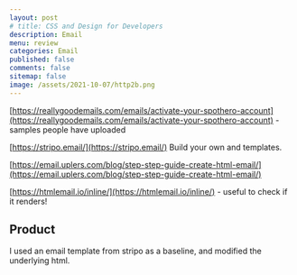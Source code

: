 ```yaml
---
layout: post
# title: CSS and Design for Developers 
description: Email
menu: review
categories: Email 
published: false 
comments: false     
sitemap: false
image: /assets/2021-10-07/http2b.png
---
```


<!-- ## Introduction. -->

<!-- [![alt text](/assets/2021-08-04/local.jpg "local")](/assets/2021-08-04/local.jpg) -->
<!-- [![alt text](/assets/2021-10-07/http2b.png "http2"){:width="200px"}](/assets/2021-10-07/http2b.png) -->

[https://reallygoodemails.com/emails/activate-your-spothero-account](https://reallygoodemails.com/emails/activate-your-spothero-account) - samples people have uploaded

[https://stripo.email/](https://stripo.email/) Build your own and templates.

[https://email.uplers.com/blog/step-step-guide-create-html-email/](https://email.uplers.com/blog/step-step-guide-create-html-email/)


[https://htmlemail.io/inline/](https://htmlemail.io/inline/) - useful to check if it renders!

## Product

I used an email template from stripo as a baseline, and modified the underlying html.

